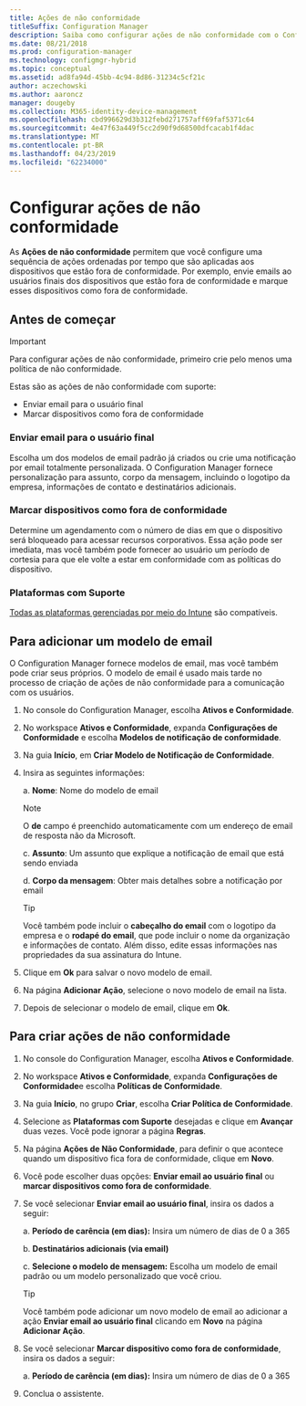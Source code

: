 ```yaml
---
title: Ações de não conformidade
titleSuffix: Configuration Manager
description: Saiba como configurar ações de não conformidade com o Configuration Manager
ms.date: 08/21/2018
ms.prod: configuration-manager
ms.technology: configmgr-hybrid
ms.topic: conceptual
ms.assetid: ad8fa94d-45bb-4c94-8d86-31234c5cf21c
author: aczechowski
ms.author: aaroncz
manager: dougeby
ms.collection: M365-identity-device-management
ms.openlocfilehash: cbd996629d3b312febd271757aff69faf5371c64
ms.sourcegitcommit: 4e47f63a449f5cc2d90f9d68500dfcacab1f4dac
ms.translationtype: MT
ms.contentlocale: pt-BR
ms.lasthandoff: 04/23/2019
ms.locfileid: "62234000"
---
```

# <a name="set-up-actions-for-non-compliance"></a>Configurar ações de não conformidade

As **Ações de não conformidade** permitem que você configure uma sequência de ações ordenadas por tempo que são aplicadas aos dispositivos que estão fora de conformidade. Por exemplo, envie emails ao usuários finais dos dispositivos que estão fora de conformidade e marque esses dispositivos como fora de conformidade.



## <a name="before-you-begin"></a>Antes de começar

> [!IMPORTANT]  
> Para configurar ações de não conformidade, primeiro crie pelo menos uma política de não conformidade.  

Estas são as ações de não conformidade com suporte:

- Enviar email para o usuário final
- Marcar dispositivos como fora de conformidade

### <a name="send-e-mail-to-end-user"></a>Enviar email para o usuário final

Escolha um dos modelos de email padrão já criados ou crie uma notificação por email totalmente personalizada. O Configuration Manager fornece personalização para assunto, corpo da mensagem, incluindo o logotipo da empresa, informações de contato e destinatários adicionais.

### <a name="mark-devices-non-compliant"></a>Marcar dispositivos como fora de conformidade

Determine um agendamento com o número de dias em que o dispositivo será bloqueado para acessar recursos corporativos. Essa ação pode ser imediata, mas você também pode fornecer ao usuário um período de cortesia para que ele volte a estar em conformidade com as políticas do dispositivo.

### <a name="supported-platforms"></a>Plataformas com Suporte

[Todas as plataformas gerenciadas por meio do Intune](https://docs.microsoft.com/intune/supported-devices-browsers) são compatíveis.



## <a name="to-add-an-email-template"></a>Para adicionar um modelo de email

O Configuration Manager fornece modelos de email, mas você também pode criar seus próprios. O modelo de email é usado mais tarde no processo de criação de ações de não conformidade para a comunicação com os usuários.

1. No console do Configuration Manager, escolha **Ativos e Conformidade**.  

2. No workspace **Ativos e Conformidade**, expanda **Configurações de Conformidade** e escolha **Modelos de notificação de conformidade**.  

3. Na guia **Início**, em **Criar Modelo de Notificação de Conformidade**.  

4. Insira as seguintes informações:  

    a. **Nome**: Nome do modelo de email  

    > [!Note]  
    > O **de** campo é preenchido automaticamente com um endereço de email de resposta não da Microsoft.<!--SCCMDocs issue 652-->  

    c. **Assunto**: Um assunto que explique a notificação de email que está sendo enviada  

    d. **Corpo da mensagem**: Obter mais detalhes sobre a notificação por email  

    > [!TIP]  
    > Você também pode incluir o **cabeçalho do email** com o logotipo da empresa e o **rodapé do email**, que pode incluir o nome da organização e informações de contato. Além disso, edite essas informações nas propriedades da sua assinatura do Intune.  

5. Clique em **Ok** para salvar o novo modelo de email.  

6. Na página **Adicionar Ação**, selecione o novo modelo de email na lista.  

7. Depois de selecionar o modelo de email, clique em **Ok**.  



## <a name="to-create-actions-for-non-compliance"></a>Para criar ações de não conformidade

1. No console do Configuration Manager, escolha **Ativos e Conformidade**.  

2. No workspace **Ativos e Conformidade**, expanda **Configurações de Conformidade**e escolha **Políticas de Conformidade**.  

3. Na guia **Início**, no grupo **Criar**, escolha **Criar Política de Conformidade**.  

4. Selecione as **Plataformas com Suporte** desejadas e clique em **Avançar** duas vezes. Você pode ignorar a página **Regras**.  

5. Na página **Ações de Não Conformidade**, para definir o que acontece quando um dispositivo fica fora de conformidade, clique em **Novo**.  

6. Você pode escolher duas opções: **Enviar email ao usuário final** ou **marcar dispositivos como fora de conformidade**.  

7. Se você selecionar **Enviar email ao usuário final**, insira os dados a seguir:  

    a. **Período de carência (em dias):** Insira um número de dias de 0 a 365  

    b. **Destinatários adicionais (via email)**  

    c. **Selecione o modelo de mensagem:** Escolha um modelo de email padrão ou um modelo personalizado que você criou.  
    
    > [!TIP]   
    > Você também pode adicionar um novo modelo de email ao adicionar a ação **Enviar email ao usuário final** clicando em **Novo** na página **Adicionar Ação**.  

8. Se você selecionar **Marcar dispositivo como fora de conformidade**, insira os dados a seguir:  

    a. **Período de carência (em dias):** Insira um número de dias de 0 a 365  

9. Conclua o assistente.  

